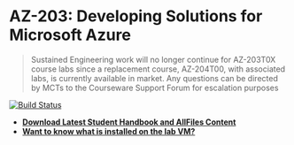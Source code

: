 # AZ-203: Developing Solutions for Microsoft Azure

> Sustained Engineering work will no longer continue for AZ-203T0X course labs since a replacement course, AZ-204T00, with associated labs, is currently available in market. Any questions can be directed by MCTs to the Courseware Support Forum for escalation purposes

[![Build Status](https://microsoftdigitallearning.visualstudio.com/Courseware/_apis/build/status/MicrosoftLearning.AZ-203-DevelopingSolutionsforMicrosoftAzure?branchName=master)](https://microsoftdigitallearning.visualstudio.com/Courseware/_build/latest?definitionId=19&branchName=master)

- **[Download Latest Student Handbook and AllFiles Content](../../releases/latest)**
- **[Want to know what is installed on the lab VM?](lab.md)**
